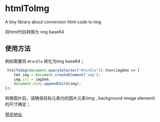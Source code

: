 # htmlToImg
A tiny library about conversion html code to img

将html代码转换为 img base64

## 使用方法

例如需要将 `#tarEle` 转化为img base64；

```javascript
 htmlToImg(document.querySelector("#tarEle")).then(imgb64 => {
    let img = document.createElement('img');
    img.src = imgb64;
    document.body.appendChild(img);
});
```

转换图片前，请确保目标元素内的图片元素(img , background-image element)的尺寸确定；

[预览地址](https://kirakiray.github.io/htmlToImg/)